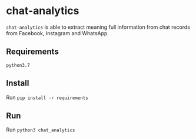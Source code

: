 # chat-analytics

`chat-analytics` is able to extract meaning full information from chat records from Facebook, Instagram and WhatsApp.

## Requirements

`python3.7`

## Install

Run `pip install -r requirements`

## Run

Run `python3 chat_analytics`

